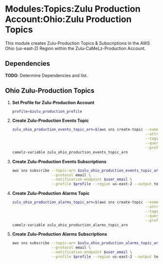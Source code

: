 # Modules:Topics:Zulu Production Account:Ohio:Zulu Production Topics

This module creates Zulu-Production Topics & Subscriptions in the AWS Ohio (us-east-2) Region within the
Zulu-CaMeLz-Production Account.

## Dependencies

**TODO**: Determine Dependencies and list.

## Ohio Zulu-Production Topics

1. **Set Profile for Zulu-Production Account**

    ```bash
    profile=$zulu_production_profile
    ```

1. **Create Zulu-Production Events Topic**

    ```bash
    zulu_ohio_production_events_topic_arn=$(aws sns create-topic --name Events \
                                                                 --attributes "DisplayName=ZULP Events" \
                                                                 --tags Key=Name,Value=Zulu-Production-Events-Topic Key=Company,Value=Zulu Key=Environment,Value=Production \
                                                                 --query 'TopicArn' \
                                                                 --profile $profile --region us-east-2 --output text)
    camelz-variable zulu_ohio_production_events_topic_arn
    ```

1. **Create Zulu-Production Events Subscriptions**

    ```bash
    aws sns subscribe --topic-arn $zulu_ohio_production_events_topic_arn \
                      --protocol email \
                      --notification-endpoint $user_email \
                      --profile $profile --region us-east-2 --output text
    ```

1. **Create Zulu-Production Alarms Topic**

    ```bash
    zulu_ohio_production_alarms_topic_arn=$(aws sns create-topic --name Alarms \
                                                                 --attributes "DisplayName=ZULP Alarms" \
                                                                 --tags Key=Name,Value=Zulu-Production-Alarms-Topic Key=Company,Value=Zulu Key=Environment,Value=Production \
                                                                 --query 'TopicArn' \
                                                                 --profile $profile --region us-east-2 --output text)
    camelz-variable zulu_ohio_production_alarms_topic_arn
    ```

1. **Create Zulu-Production Alarms Subscriptions**

    ```bash
    aws sns subscribe --topic-arn $zulu_ohio_production_alarms_topic_arn \
                      --protocol email \
                      --notification-endpoint $user_email \
                      --profile $profile --region us-east-2 --output text
    ```
